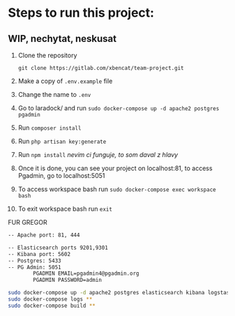 # Steps to run this project: 
## WIP, nechytat, neskusat 

1. Clone the repository

    `git clone https://gitlab.com/xbencat/team-project.git`
2. Make a copy of `.env.example` file

3. Change the name to `.env`

4. Go to laradock/ and run `sudo docker-compose up -d apache2 postgres pgadmin`

5. Run `composer install`

6. Run `php artisan key:generate`

7. Run `npm install`  *nevim ci funguje, to som daval z hlavy*

8. Once it is done, you can see your project on localhost:81, to access Pgadmin, go to localhost:5051

9. To access workspace bash run `sudo docker-compose exec workspace bash`

10. To exit workspace bash run `exit`

FUR GREGOR    
```bash
-- Apache port: 81, 444

-- Elasticsearch ports 9201,9301 
-- Kibana port: 5602 
-- Postgres: 5433
-- PG Admin: 5051
        PGADMIN EMAIL=pgadmin4@pgadmin.org
        PGADMIN PASSWORD=admin

sudo docker-compose up -d apache2 postgres elasticsearch kibana logstash selenium pgadmin
sudo docker-compose logs **
sudo docker-compose build **
```    
